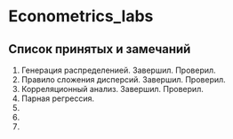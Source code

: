 # Econometrics_labs

## Список принятых и замечаний

1. Генерация распределенией. Завершил. Проверил.
2. Правило сложения дисперсий. Завершил. Проверил.
3. Корреляционный анализ. Завершил. Проверил.
4. Парная регрессия. 
5.
6.
7.  
